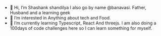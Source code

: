 - 👋 Hi, I’m Shashank shandilya I also go by name @banavasi. Father, Husband and a learning geek
- 👀 I’m interested in Anything about tech and Food.
- 🌱 I’m currently learning Typescript, React And threejs. I am also doing a 100days of code challenges here so I can learn something for myself.


<!---
banavasi/banavasi is a ✨ special ✨ repository because its `README.md` (this file) appears on your GitHub profile.
You can click the Preview link to take a look at your changes.
--->
